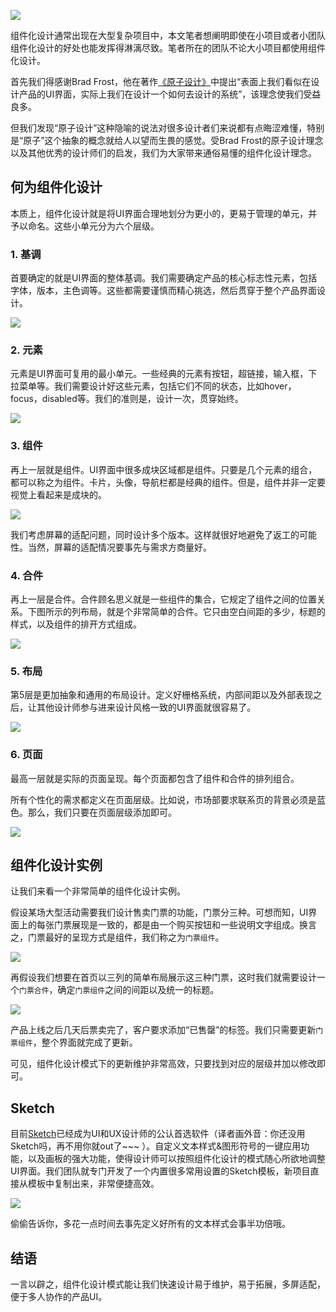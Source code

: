 ![]( https://cdn-images-1.medium.com/max/1500/1*QddpkVU6DTA986YrLzxaow.png)

组件化设计通常出现在大型复杂项目中，本文笔者想阐明即使在小项目或者小团队组件化设计的好处也能发挥得淋漓尽致。笔者所在的团队不论大小项目都使用组件化设计。

首先我们得感谢Brad Frost，他在著作[《原子设计》]( http://atomicdesign.bradfrost.com/)中提出“表面上我们看似在设计产品的UI界面，实际上我们在设计一个如何去设计的系统”，该理念使我们受益良多。

但我们发现“原子设计”这种隐喻的说法对很多设计者们来说都有点晦涩难懂，特别是“原子”这个抽象的概念就给人以望而生畏的感觉。受Brad Frost的原子设计理念以及其他优秀的设计师们的启发，我们为大家带来通俗易懂的组件化设计理念。

## 何为组件化设计

本质上，组件化设计就是将UI界面合理地划分为更小的，更易于管理的单元，并予以命名。这些小单元分为六个层级。 

### 1. 基调

首要确定的就是UI界面的整体基调。我们需要确定产品的核心标志性元素，包括字体，版本，主色调等。这些都需要谨慎而精心挑选，然后贯穿于整个产品界面设计。

![]( https://cdn-images-1.medium.com/max/750/1*ZS6dVifI8bRs1PhFL8a1Tg.png)


### 2. 元素

元素是UI界面可复用的最小单元。一些经典的元素有按钮，超链接，输入框，下拉菜单等。我们需要设计好这些元素，包括它们不同的状态，比如hover，focus，disabled等。我们的准则是，设计一次，贯穿始终。

![]( https://cdn-images-1.medium.com/max/750/1*KnoBW4w_RCBEwAvzG800TQ.png)

### 3. 组件

再上一层就是组件。UI界面中很多成块区域都是组件。只要是几个元素的组合，都可以称之为组件。卡片，头像，导航栏都是经典的组件。但是，组件并非一定要视觉上看起来是成块的。

![]( https://cdn-images-1.medium.com/max/750/1*iDRvbuMgs9j2OQ_MADU6sw.png)

我们考虑屏幕的适配问题，同时设计多个版本。这样就很好地避免了返工的可能性。当然，屏幕的适配情况要事先与需求方商量好。

### 4. 合件

再上一层是合件。合件顾名思义就是一些组件的集合，它规定了组件之间的位置关系。下图所示的列布局，就是个非常简单的合件。它只由空白间距的多少，标题的样式，以及组件的排开方式组成。

![]( https://cdn-images-1.medium.com/max/750/1*4Hc7Cd6ksSXKe5vzAzVrQw.png)

### 5. 布局

第5层是更加抽象和通用的布局设计。定义好栅格系统，内部间距以及外部表现之后，让其他设计师参与进来设计风格一致的UI界面就很容易了。 

![]( https://cdn-images-1.medium.com/max/750/1*vL3mknPTPbBUThj-nhrwIw.png)

### 6. 页面

最高一层就是实际的页面呈现。每个页面都包含了组件和合件的排列组合。

所有个性化的需求都定义在页面层级。比如说，市场部要求联系页的背景必须是蓝色。那么，我们只要在页面层级添加即可。

![]( https://cdn-images-1.medium.com/max/750/1*tQAbsQmbLY7RAL1tBBPIfg.png)

## 组件化设计实例

让我们来看一个非常简单的组件化设计实例。

假设某场大型活动需要我们设计售卖门票的功能，门票分三种。可想而知，UI界面上的每张门票展现是一致的，都是由一个购买按钮和一些说明文字组成。换言之，门票最好的呈现方式是组件，我们称之为`门票组件`。 

![]( https://cdn-images-1.medium.com/max/750/1*RS0Q5A8qa8GnjcPqpBg4oA.png)

再假设我们想要在首页以三列的简单布局展示这三种门票，这时我们就需要设计一个`门票合件`，确定`门票组件`之间的间距以及统一的标题。

![]( https://cdn-images-1.medium.com/max/750/1*54sPeC4dOjdLWdHlnVG1fQ.png)

产品上线之后几天后票卖完了，客户要求添加“已售罄”的标签。我们只需要更新`门票组件`，整个界面就完成了更新。

可见，组件化设计模式下的更新维护非常高效，只要找到对应的层级并加以修改即可。

## Sketch

目前[Sketch](https://www.sketchapp.com/)已经成为UI和UX设计师的公认首选软件（译者画外音：你还没用Sketch吗，再不用你就out了~~~ ）。自定义文本样式&图形符号的一键应用功能，以及画板的强大功能，使得设计师可以按照组件化设计的模式随心所欲地调整UI界面。我们团队就专门开发了一个内置很多常用设置的Sketch模板，新项目直接从模板中复制出来，非常便捷高效。

![](https://cdn-images-1.medium.com/max/1000/1*77SqMm7XmH8gvLswYeOgBQ.png)

偷偷告诉你，多花一点时间去事先定义好所有的文本样式会事半功倍哦。

## 结语

一言以辟之，组件化设计模式能让我们快速设计易于维护，易于拓展，多屏适配，便于多人协作的产品UI。




